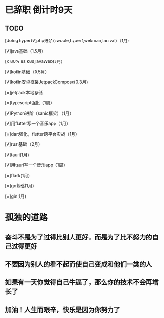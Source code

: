 <h1>已辞职 倒计时9天</h1>

<h2>TODO</h2>  
<p>[doing hyperf√]php进阶(swoole,hyperf,webman,laraval)（1月）</p>
<p>[√]java基础（1.5月）</p>
<p>[x 80% es k8s]javaWeb(3月)</p>
<p>[√]kotlin基础（0.5月）</p>
<p>[√]kotlin安卓框架JetpackCompose(0.3月)</p>
<p>[×]jetpack本地存储</p>
<p>[×]typescript强化（1周）</p>
<p>[√]Python进阶（sanic框架）（1月）</p>
<p>[√]用flutter写一个音乐app（1月）</p>
<p>[×]dart强化，flutter跨平台实战（1月）</p>
<p>[√]rust基础（2月）</p>
<p>[√]tauri(1月)</p>
<p>[√]用tauri写一个音乐app（1周）</p>
<p>[×]flask(1月)</p>
<p>[×]go基础(1月)</p>
<p>[×]gin(1月)</p>

# 孤独的道路

## 奋斗不是为了过得比别人更好，而是为了比不努力的自己过得更好

## 不要因为别人的看不起而使自己变成和他们一类的人

## 如果有一天你觉得自己牛逼了，那么你的技术不会再增长了

## 加油！人生而艰辛，快乐是因为你努力了